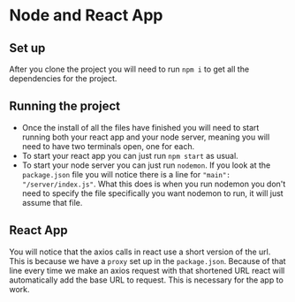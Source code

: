 # Node and React App

## Set up

After you clone the project you will need to run `npm i` to get all the dependencies for the project.

## Running the project

- Once the install of all the files have finished you will need to start running both your react app and your node server, meaning you will need to have two terminals open, one for each.
- To start your react app you can just run `npm start` as usual.
- To start your node server you can just run `nodemon`. If you look at the `package.json` file you will notice there is a line for `"main": "/server/index.js"`. What this does is when you run nodemon you don't need to specify the file specifically you want nodemon to run, it will just assume that file.

## React App

You will notice that the axios calls in react use a short version of the url. This is because we have a `proxy` set up in the `package.json`. Because of that line every time we make an axios request with that shortened URL react will automatically add the base URL to request. This is necessary for the app to work.

